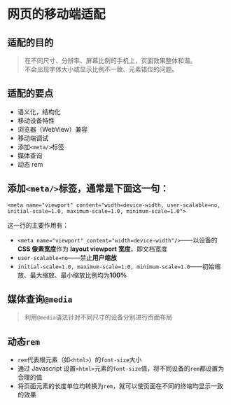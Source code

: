 # 网页的移动端适配

## 适配的目的
> 在不同尺寸、分辨率、屏幕比例的手机上，页面效果整体和谐。  
不会出现字体大小或显示比例不一致、元素错位的问题。

## 适配的要点
* 语义化，结构化
* 移动设备特性
* 浏览器（WebView）兼容
* 移动端调试
* 添加`<meta/>`标签
* 媒体查询
* 动态 rem

## 添加`<meta/>`标签，通常是下面这一句：
```
<meta name="viewport" content="width=device-width, user-scalable=no, initial-scale=1.0, maximum-scale=1.0, minimum-scale=1.0">
```
这一行的主要作用有：
* `<meta name="viewport" content="width=device-width"/>`——以设备的 **CSS 像素宽度**作为 **layout viewport 宽度**，即文档宽度
* `user-scalable=no`——禁止**用户缩放**
* `initial-scale=1.0, maximum-scale=1.0, minimum-scale=1.0`——初始缩放、最大缩放、最小缩放比例均为**100%**

## 媒体查询`@media`
> 利用`@media`语法针对不同尺寸的设备分别进行页面布局

## 动态`rem`
* `rem`代表根元素（如`<html>`）的`font-size`大小  
* 通过 Javascript 设置`<html>`元素的`font-size`值，将不同设备的`rem`都设置为合理的值  
* 将页面元素的长度单位均转换为`rem`，就可以使页面在不同的终端均显示一致的效果
